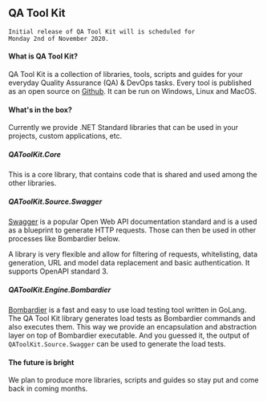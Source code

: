 ## QA Tool Kit
```
Initial release of QA Tool Kit will is scheduled for
Monday 2nd of November 2020.
```

#### What is QA Tool Kit?

QA Tool Kit is a collection of libraries, tools, scripts and guides for your everyday Quality Assurance (QA) & DevOps tasks. Every tool is published as an open source on [Github](https://github.com/qatoolkit). It can be run on Windows, Linux and MacOS.

#### What's in the box?

Currently we provide .NET Standard libraries that can be used in your projects, custom applications, etc.

##### QAToolKit.Core

This is a core library, that contains code that is shared and used among the other libraries.

##### QAToolKit.Source.Swagger

[Swagger](https://swagger.io/specification/) is a popular Open Web API documentation standard and is a used as a blueprint to generate HTTP requests. Those can then be used in other processes like Bombardier below.

A library is very flexible and allow for filtering of requests, whitelisting, data generation, URL and model data replacement and basic authentication. It supports OpenAPI standard 3.

##### QAToolKit.Engine.Bombardier

[Bombardier](https://github.com/codesenberg/bombardier) is a fast and easy to use load testing tool written in GoLang. The QA Tool Kit library generates load tests as Bombardier commands and also executes them.
This way we provide an encapsulation and abstraction layer on top of Bombardier executable. And you guessed it, the output of `QAToolKit.Source.Swagger` can be used to generate the load tests.

#### The future is bright

We plan to produce more libraries, scripts and guides so stay put and come back in coming months.